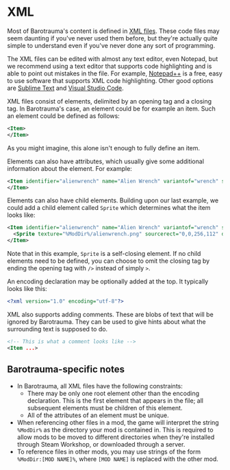 # XML

Most of Barotrauma's content is defined in [XML files](https://en.wikipedia.org/wiki/XML). These code files may seem daunting if you've never used them before, but they're actually quite simple to understand even if you've never done any sort of programming.

The XML files can be edited with almost any text editor, even Notepad, but we recommend using a text editor that supports code highlighting and is able to point out mistakes in the file. For example, [Notepad++](https://notepad-plus-plus.org) is a free, easy to use software that supports XML code highlighting. Other good options are [Sublime Text](https://sublimetext.com) and [Visual Studio Code](https://code.visualstudio.com).

XML files consist of elements, delimited by an opening tag and a closing tag. In Barotrauma's case, an element could be for example an item. Such an element could be defined as follows:

```xml
<Item>
</Item>
```

As you might imagine, this alone isn't enough to fully define an item.

Elements can also have attributes, which usually give some additional information about the element. For example:

```xml
<Item identifier="alienwrench" name="Alien Wrench" variantof="wrench" scale="0.2">
</Item>
```

Elements can also have child elements. Building upon our last example, we could add a child element called `Sprite` which determines what the item looks like:

```xml
<Item identifier="alienwrench" name="Alien Wrench" variantof="wrench" scale="0.2">
  <Sprite texture="%ModDir%/alienwrench.png" sourcerect="0,0,256,112" depth="0.55" origin="0.5,0.1" scale="0.1" />
</Item>
```

Note that in this example, `Sprite` is a self-closing element. If no child elements need to be defined, you can choose to omit the closing tag by ending the opening tag with `/>` instead of simply `>`.

An encoding declaration may be optionally added at the top. It typically looks like this:
```xml
<?xml version="1.0" encoding="utf-8"?>
```

XML also supports adding comments. These are blobs of text that will be ignored by Barotrauma. They can be used to give hints about what the surrounding text is supposed to do.
```xml
<!-- This is what a comment looks like -->
<Item ...>
```

## Barotrauma-specific notes

- In Barotrauma, all XML files have the following constraints:
  - There may be only one root element other than the encoding declaration. This is the first element that appears in the file; all subsequent elements must be children of this element.
  - All of the attributes of an element must be unique.
- When referencing other files in a mod, the game will interpret the string `%ModDir%` as the directory your mod is contained in. This is required to allow mods to be moved to different directories when they're installed through Steam Workshop, or downloaded through a server.
- To reference files in other mods, you may use strings of the form `%ModDir:[MOD NAME]%`, where `[MOD NAME]` is replaced with the other mod.
